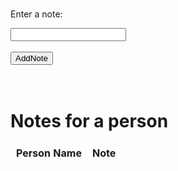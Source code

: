 <style>
    .tablelines table, .tablelines td, .tablelines th {
    border: 1px solid white;
    }
</style>
<br>

<html>
<body>
<p>Enter a note:</p>
    <input type="text" id="note">
    <br>
    <br>
    <button onclick="addnote()">AddNote</button>
    <br>
    <br>
<div id="note"></div>
<div id="noteSuccess"></div>

<!-- Include the JavaScript file -->
<script src="note.js"></script>
</body>
</html>

<br>

<h1>Notes for a person</h1>

<table class="tablelines">
    <tr>
        <th>Person Name</th>
             <th>Note</th>
    </tr>
<tbody id="noteTable">

</tbody>
    
</table> 


<script>

    //get user info based on cookie
    var usrSettingsUrl = "https://crimebusters.tk/api/person/findEmail";

    var usrSettingsOptions = {
        method: 'GET', 
        mode: 'cors', 
        cache: 'default', 
        credentials: 'include', 
        headers: {
        'Content-Type': 'application/json',
        },
    };

    fetch(usrSettingsUrl, usrSettingsOptions)
        .then(response => {
        //error message
        if (response.status !== 200) {
            const errorMsg = 'Database response error: ' + response.status;
            console.log(errorMsg);
            //HTML error output
            return;
        }

        //show user info if success
        response.json().then(data => {
            console.log(data);
            var id = data.id;

            //get note for the person 
            var getNoteURL = "https://crimebusters.tk/api/person/getnote";

            var getNoteOptions = {
                method: 'GET', 
                mode: 'cors', 
                cache: 'default', 
                credentials: 'include', 
                headers: {
                'Content-Type': 'application/json',
                },
            };
                
            fetch(getNoteURL, getNoteOptions)
            .then(response => {
                //error
                if (!response.ok) {
                    const errorMsg = 'Login error: ' + response.status;
                    console.log(errorMsg);
                    return;
                }
                
                response.json().then(data => {

                    console.log(data);

                
                for (const row of data) {
                    if (id == row.userId) {
                    // make "tr element" for each "row of data"
                      const tr = document.createElement("tr");
                      
                      // td for joke cell
                      const personName = document.createElement("td");
                      personName.innerHTML = row.personName;  // add fetched data to innerHTML

                       // td for joke cell
                      const noteText = document.createElement("td");
                      noteText.innerHTML = row.noteText;  // add fetched data to innerHTML
          
                                            
                      // this builds ALL td's (cells) into tr (row) element
                      tr.appendChild(personName);
                      //tr.appendChild(plaintext);
                      tr.appendChild(noteText);
          
                      // this adds all the tr (row) work above to the HTML "result" container
                      document.getElementById("noteTable").appendChild(tr);
                    }                 
                    }               

                })
                
                })
            })
        }) 

</script>